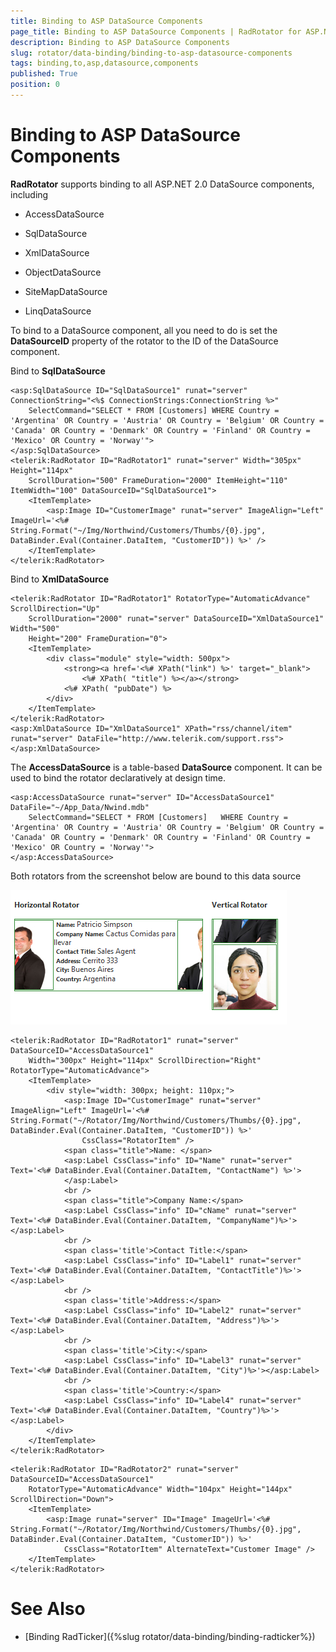 ```yaml
---
title: Binding to ASP DataSource Components
page_title: Binding to ASP DataSource Components | RadRotator for ASP.NET AJAX Documentation
description: Binding to ASP DataSource Components
slug: rotator/data-binding/binding-to-asp-datasource-components
tags: binding,to,asp,datasource,components
published: True
position: 0
---
```


# Binding to ASP DataSource Components

**RadRotator** supports binding to all ASP.NET 2.0 DataSource components, including

* AccessDataSource

* SqlDataSource

* XmlDataSource

* ObjectDataSource

* SiteMapDataSource

* LinqDataSource

To bind to a DataSource component, all you need to do is set the **DataSourceID** property of the rotator to the ID of the DataSource component.

Bind to **SqlDataSource**

````ASP.NET
<asp:SqlDataSource ID="SqlDataSource1" runat="server" ConnectionString="<%$ ConnectionStrings:ConnectionString %>"
	SelectCommand="SELECT * FROM [Customers] WHERE Country = 'Argentina' OR Country = 'Austria' OR Country = 'Belgium' OR Country = 'Canada' OR Country = 'Denmark' OR Country = 'Finland' OR Country = 'Mexico' OR Country = 'Norway'">
</asp:SqlDataSource>
<telerik:RadRotator ID="RadRotator1" runat="server" Width="305px" Height="114px"
	ScrollDuration="500" FrameDuration="2000" ItemHeight="110" ItemWidth="100" DataSourceID="SqlDataSource1">
	<ItemTemplate>
		<asp:Image ID="CustomerImage" runat="server" ImageAlign="Left" ImageUrl='<%# String.Format("~/Img/Northwind/Customers/Thumbs/{0}.jpg", DataBinder.Eval(Container.DataItem, "CustomerID")) %>' />
	</ItemTemplate>
</telerik:RadRotator>
````

Bind to **XmlDataSource**

````ASP.NET
<telerik:RadRotator ID="RadRotator1" RotatorType="AutomaticAdvance" ScrollDirection="Up"
	ScrollDuration="2000" runat="server" DataSourceID="XmlDataSource1" Width="500"
	Height="200" FrameDuration="0">
	<ItemTemplate>
		<div class="module" style="width: 500px">
			<strong><a href='<%# XPath("link") %>' target="_blank">
				<%# XPath( "title") %></a></strong>
			<%# XPath( "pubDate") %>
		</div>
	</ItemTemplate>
</telerik:RadRotator>
<asp:XmlDataSource ID="XmlDataSource1" XPath="rss/channel/item" runat="server" DataFile="http://www.telerik.com/support.rss">
</asp:XmlDataSource>
````

The **AccessDataSource** is a table-based **DataSource** component. It can be used to bind the rotator declaratively at design time.

````ASP.NET
<asp:AccessDataSource runat="server" ID="AccessDataSource1" DataFile="~/App_Data/Nwind.mdb"
	SelectCommand="SELECT * FROM [Customers]   WHERE Country = 'Argentina' OR Country = 'Austria' OR Country = 'Belgium' OR Country = 'Canada' OR Country = 'Denmark' OR Country = 'Finland' OR Country = 'Mexico' OR Country = 'Norway'">
</asp:AccessDataSource>
````

Both rotators from the screenshot below are bound to this data source

![RotatorDeclarativeDataBinding](images/rotator-declarative_data_binding.png)

````ASP.NET
<telerik:RadRotator ID="RadRotator1" runat="server" DataSourceID="AccessDataSource1"
	Width="300px" Height="114px" ScrollDirection="Right" RotatorType="AutomaticAdvance">
	<ItemTemplate>
		<div style="width: 300px; height: 110px;">
			<asp:Image ID="CustomerImage" runat="server" ImageAlign="Left" ImageUrl='<%# String.Format("~/Rotator/Img/Northwind/Customers/Thumbs/{0}.jpg", DataBinder.Eval(Container.DataItem, "CustomerID")) %>'
				CssClass="RotatorItem" />
			<span class="title">Name: </span>
			<asp:Label CssClass="info" ID="Name" runat="server" Text='<%# DataBinder.Eval(Container.DataItem, "ContactName") %>'>          
			</asp:Label>
			<br />
			<span class="title">Company Name:</span>
			<asp:Label CssClass="info" ID="cName" runat="server" Text='<%# DataBinder.Eval(Container.DataItem, "CompanyName")%>'></asp:Label>
			<br />
			<span class='title'>Contact Title:</span>
			<asp:Label CssClass="info" ID="Label1" runat="server" Text='<%# DataBinder.Eval(Container.DataItem, "ContactTitle")%>'></asp:Label>
			<br />
			<span class='title'>Address:</span>
			<asp:Label CssClass="info" ID="Label2" runat="server" Text='<%# DataBinder.Eval(Container.DataItem, "Address")%>'></asp:Label>
			<br />
			<span class='title'>City:</span>
			<asp:Label CssClass="info" ID="Label3" runat="server" Text='<%# DataBinder.Eval(Container.DataItem, "City")%>'></asp:Label>
			<br />
			<span class='title'>Country:</span>
			<asp:Label CssClass="info" ID="Label4" runat="server" Text='<%# DataBinder.Eval(Container.DataItem, "Country")%>'></asp:Label>
		</div>
	</ItemTemplate>
</telerik:RadRotator>
````

````ASP.NET
<telerik:RadRotator ID="RadRotator2" runat="server" DataSourceID="AccessDataSource1"
	RotatorType="AutomaticAdvance" Width="104px" Height="144px" ScrollDirection="Down">
	<ItemTemplate>
		<asp:Image runat="server" ID="Image" ImageUrl='<%# String.Format("~/Rotator/Img/Northwind/Customers/Thumbs/{0}.jpg", DataBinder.Eval(Container.DataItem, "CustomerID")) %>'
			CssClass="RotatorItem" AlternateText="Customer Image" />
	</ItemTemplate>
</telerik:RadRotator>
````

# See Also

 * [Binding RadTicker]({%slug rotator/data-binding/binding-radticker%})
